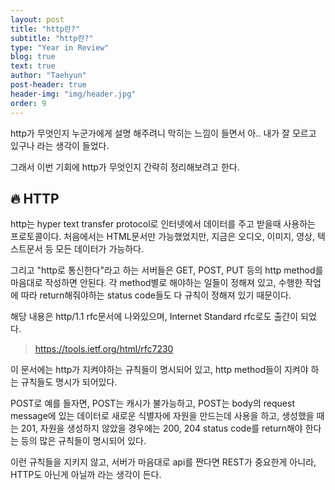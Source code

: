 ```yaml
---
layout: post
title: "http란?"
subtitle: "http란?"
type: "Year in Review"
blog: true
text: true
author: "Taehyun"
post-header: true
header-img: "img/header.jpg"
order: 9
---
```


http가 무엇인지 누군가에게 설명 해주려니 막히는 느낌이 들면서 아.. 내가 잘 모르고 있구나 라는 생각이 들었다.

그래서 이번 기회에 http가 무엇인지 간략히 정리해보려고 한다.

## 🔥 HTTP

http는 hyper text transfer protocol로 인터넷에서 데이터를 주고 받을때 사용하는 프로토콜이다. 처음에서는 HTML문서만 가능했었지만, 지금은 오디오, 이미지, 영상, 텍스트문서 등 모든 데이터가 가능하다.

그리고 "http로 통신한다"라고 하는 서버들은 GET, POST, PUT 등의 http method를 마음대로 작성하면 안된다. 각 method별로 해야하는 일들이 정해져 있고, 수행한 작업에 따라 return해줘야하는 status code들도 다 규칙이 정해져 있기 때문이다.

해당 내용은 http/1.1 rfc문서에 나와있으며, Internet Standard rfc로도 출간이 되었다.

> [ https://tools.ietf.org/html/rfc7230 ](https://tools.ietf.org/html/rfc7230)

이 문서에는 http가 지켜야하는 규칙들이 명시되어 있고, http method들이 지켜야 하는 규칙들도 명시가 되어있다.

POST로 예를 들자면, POST는 캐시가 불가능하고, POST는 body의 request message에 있는 데이터로 새로운 식별자에 자원을 만드는데 사용을 하고, 생성했을 때는 201, 자원을 생성하지 않았을 경우에는 200, 204 status code를 return해야 한다는 등의 많은 규칙들이 명시되어 있다.

이런 규칙들을 지키지 않고, 서버가 마음대로 api를 짠다면 REST가 중요한게 아니라, HTTP도 아닌게 아닐까 라는 생각이 든다.